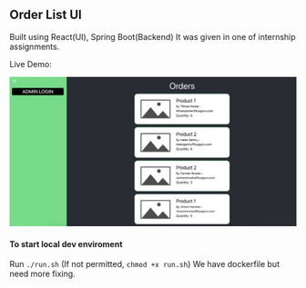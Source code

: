 ## Order List UI

Built using React(UI), Spring Boot(Backend)
It was given in one of internship assignments.

Live Demo:

![Page Screenshot](screenshot.png)

#### To start local dev enviroment

Run `./run.sh` (If not permitted, `chmod +x run.sh`)
We have dockerfile but need more fixing.
